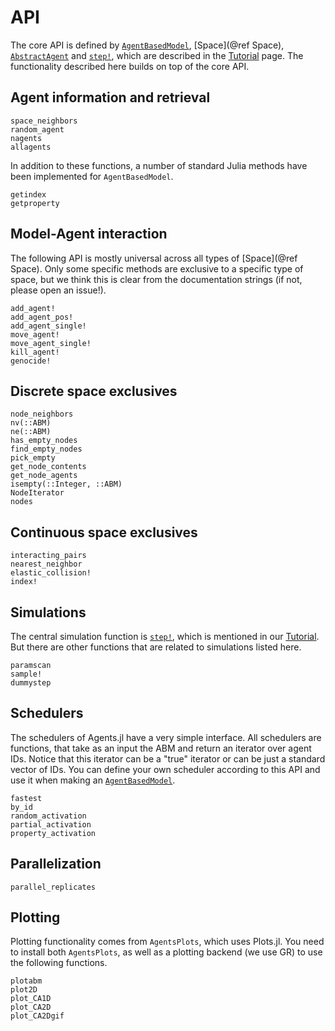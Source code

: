 # API

The core API is defined by [`AgentBasedModel`](@ref), [Space](@ref Space), [`AbstractAgent`](@ref) and [`step!`](@ref), which are described in the [Tutorial](@ref) page. The functionality described here builds on top of the core API.

## Agent information and retrieval
```@docs
space_neighbors
random_agent
nagents
allagents
```
In addition to these functions, a number of standard Julia methods have been implemented for `AgentBasedModel`.
```@docs
getindex
getproperty
```

## Model-Agent interaction
The following API is mostly universal across all types of [Space](@ref Space).
Only some specific methods are exclusive to a specific type of space, but we think
this is clear from the documentation strings (if not, please open an issue!).
```@docs
add_agent!
add_agent_pos!
add_agent_single!
move_agent!
move_agent_single!
kill_agent!
genocide!
```

## Discrete space exclusives
```@docs
node_neighbors
nv(::ABM)
ne(::ABM)
has_empty_nodes
find_empty_nodes
pick_empty
get_node_contents
get_node_agents
isempty(::Integer, ::ABM)
NodeIterator
nodes
```

## Continuous space exclusives
```@docs
interacting_pairs
nearest_neighbor
elastic_collision!
index!
```
## Simulations
The central simulation function is [`step!`](@ref), which is mentioned in our [Tutorial](@ref).
But there are other functions that are related to simulations listed here.
```@docs
paramscan
sample!
dummystep
```

## Schedulers
The schedulers of Agents.jl have a very simple interface. All schedulers are functions,
that take as an input the ABM and return an iterator over agent IDs.
Notice that this iterator can be a "true" iterator or can be just a standard vector of IDs.
You can define your own scheduler according to this API and use it when making an [`AgentBasedModel`](@ref).
```@docs
fastest
by_id
random_activation
partial_activation
property_activation
```

## Parallelization

```@docs
parallel_replicates
```

## Plotting
Plotting functionality comes from `AgentsPlots`, which uses Plots.jl. You need to install both `AgentsPlots`, as well as a plotting backend (we use GR) to use the following functions.

```@docs
plotabm
plot2D
plot_CA1D
plot_CA2D
plot_CA2Dgif
```
